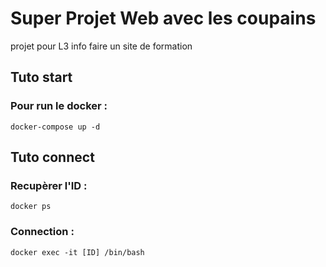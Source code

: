 # Super Projet Web avec les coupains

projet pour L3 info
faire un site de formation

## Tuto start

### Pour run le docker :
`docker-compose up -d`

## Tuto connect

### Recupèrer l'ID :

`docker ps`

### Connection :

`docker exec -it [ID] /bin/bash`
